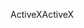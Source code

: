 <span data-ttu-id="3fbec-101">ActiveX</span><span class="sxs-lookup"><span data-stu-id="3fbec-101">ActiveX</span></span>